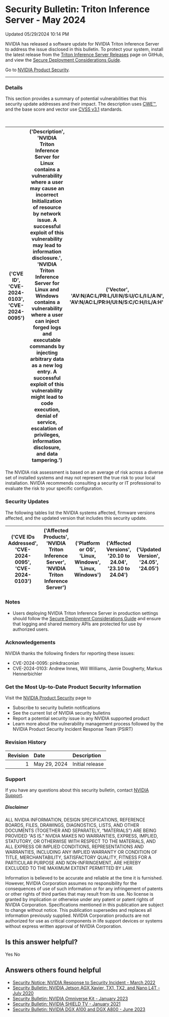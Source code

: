 

Security Bulletin: Triton Inference Server - May 2024
=====================================================




 Updated 05/29/2024 10:14 PM



NVIDIA has released a software update for NVIDIA Triton Inference Server to address the issue disclosed in this bulletin. To protect your system, install the latest release from the [Triton Inference Server Releases](https://github.com/triton-inference-server/server/releases) page on GitHub, and view the [Secure Deployment Considerations Guide](https://github.com/triton-inference-server/server/blob/main/docs/customization_guide/deploy.md).


Go to [NVIDIA Product Security](https://www.nvidia.com/security/).






---




### Details


This section provides a summary of potential vulnerabilities that this security update addresses and their impact. The description uses [CWE™](https://cwe.mitre.org/), and the base score and vector use [CVSS v3.1](https://www.first.org/cvss/specification-document) standards.


 



| ('CVE ID', 'CVE-2024-0103', 'CVE-2024-0095') | ('Description', 'NVIDIA Triton Inference Server for Linux contains a vulnerability where a user may cause an incorrect Initialization of resource by network issue. A successful exploit of this vulnerability may lead to information disclosure.', 'NVIDIA Triton Inference Server for Linux and Windows contains a vulnerability where a user can inject forged logs and executable commands by injecting arbitrary data as a new log entry. A successful exploit of this vulnerability might lead to code execution, denial of service, escalation of privileges, information disclosure, and data tampering.') | ('Vector', 'AV:N/AC:L/PR:L/UI:N/S:U/C:L/I:L/A:N', 'AV:N/AC:L/PR:H/UI:N/S:C/C:H/I:L/A:H') | ('Base Score', '5.4', '4.3') | ('Severity', 'Medium', 'Medium') | ('CWE', 'CWE-1419', 'CWE-117') | ('Impacts', 'Information disclosure', 'Data tampering') |
|------------------------------------------------|-----------------------------------------------------------------------------------------------------------------------------------------------------------------------------------------------------------------------------------------------------------------------------------------------------------------------------------------------------------------------------------------------------------------------------------------------------------------------------------------------------------------------------------------------------------------------------------------------------------------------|--------------------------------------------------------------------------------------------|--------------------------------|------------------------------------|----------------------------------|-----------------------------------------------------------|

The NVIDIA risk assessment is based on an average of risk across a diverse set of installed systems and may not represent the true risk to your local installation. NVIDIA recommends consulting a security or IT professional to evaluate the risk to your specific configuration.


### Security Updates


The following tables list the NVIDIA systems affected, firmware versions affected, and the updated version that includes this security update.



| ('CVE IDs Addressed', 'CVE-2024-0095', 'CVE-2024-0103') | ('Affected Products', 'NVIDIA Triton Inference Server', 'NVIDIA Triton Inference Server') | ('Platform or OS', 'Linux, Windows', 'Linux, Windows') | ('Affected Versions', '20.10 to 24.04', '23.10 to 24.04') | ('Updated Version', '24.05', '24.05') |
|-----------------------------------------------------------|---------------------------------------------------------------------------------------------|----------------------------------------------------------|-------------------------------------------------------------|-----------------------------------------|

### Notes


* Users deploying NVIDIA Triton Inference Server in production settings should follow the [Secure Deployment Considerations Guide](https://github.com/triton-inference-server/server/blob/main/docs/customization_guide/deploy.md) and ensure that logging and shared memory APIs are protected for use by authorized users.


### Acknowledgements


NVIDIA thanks the following finders for reporting these issues:


* CVE-2024-0095: pinkdraconian
* CVE-2024-0103: Andrew Innes, Will Williams, Jamie Dougherty, Markus Hennerbichler


### Get the Most Up-to-Date Product Security Information


Visit the [NVIDIA Product Security](https://www.nvidia.com/security) page to


* Subscribe to security bulletin notifications
* See the current list of NVIDIA security bulletins
* Report a potential security issue in any NVIDIA supported product
* Learn more about the vulnerability management process followed by the NVIDIA Product Security Incident Response Team (PSIRT)


### 


### Revision History



| Revision | Date | Description |
|-----------:|:-------------|:----------------|
| 1 | May 29, 2024 | Initial release |

### Support


If you have any questions about this security bulletin, contact [NVIDIA Support](https://www.nvidia.com/object/support.html).


##### Disclaimer


ALL NVIDIA INFORMATION, DESIGN SPECIFICATIONS, REFERENCE BOARDS, FILES, DRAWINGS, DIAGNOSTICS, LISTS, AND OTHER DOCUMENTS (TOGETHER AND SEPARATELY, “MATERIALS”) ARE BEING PROVIDED “AS IS.” NVIDIA MAKES NO WARRANTIES, EXPRESS, IMPLIED, STATUTORY, OR OTHERWISE WITH RESPECT TO THE MATERIALS, AND ALL EXPRESS OR IMPLIED CONDITIONS, REPRESENTATIONS AND WARRANTIES, INCLUDING ANY IMPLIED WARRANTY OR CONDITION OF TITLE, MERCHANTABILITY, SATISFACTORY QUALITY, FITNESS FOR A PARTICULAR PURPOSE AND NON-INFRINGEMENT, ARE HEREBY EXCLUDED TO THE MAXIMUM EXTENT PERMITTED BY LAW.


Information is believed to be accurate and reliable at the time it is furnished. However, NVIDIA Corporation assumes no responsibility for the consequences of use of such information or for any infringement of patents or other rights of third parties that may result from its use. No license is granted by implication or otherwise under any patent or patent rights of NVIDIA Corporation. Specifications mentioned in this publication are subject to change without notice. This publication supersedes and replaces all information previously supplied. NVIDIA Corporation products are not authorized for use as critical components in life support devices or systems without express written approval of NVIDIA Corporation.










Is this answer helpful?
-----------------------



Yes
No







Answers others found helpful
----------------------------


* [Security Notice: NVIDIA Response to Security Incident - March 2022](/app/answers/detail/a_id/5333/related/1)
* [Security Bulletin: NVIDIA Jetson AGX Xavier, TX1, TX2, and Nano L4T - July 2020](/app/answers/detail/a_id/5039/related/1)
* [Security Bulletin: NVIDIA Omniverse Kit - January 2023](/app/answers/detail/a_id/5418/related/1)
* [Security Bulletin: NVIDIA SHIELD TV - January 2021](/app/answers/detail/a_id/5148/related/1)
* [Security Bulletin: NVIDIA DGX A100 and DGX A800 - June 2023](/app/answers/detail/a_id/5461/related/1)








